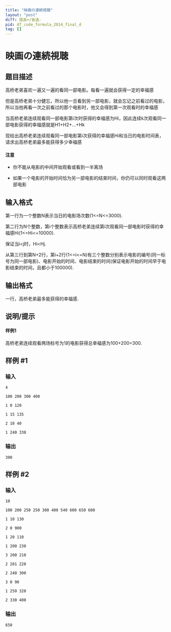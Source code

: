 ```yaml
---
title: "映画の連続視聴"
layout: "post"
diff: 提高+/省选-
pid: AT_code_formula_2014_final_d
tag: []
---
```


# 映画の連続視聴

## 题目描述

高桥老弟喜欢一遍又一遍的看同一部电影。每看一遍就会获得一定的幸福感

但是高桥老弟十分健忘，所以他一旦看到另一部电影，就会忘记之前看过的电影，所以当他再看一次之前看过的那个电影时，他又会得到第一次观看时的幸福感

当高桥老弟连续观看同一部电影第i次时获得的幸福感为Hi，因此连续k次观看同一部电影获得的幸福感就是H1+H2+…+Hk

现给出高桥老弟连续观看同一部电影第i次获得的幸福感Hi和当日的电影时间表，请求出高桥老弟最多能获得多少幸福感

#### 注意
- 你不能从电影的中间开始观看或看到一半离场
- 如果一个电影的开始时间恰为另一部电影的结束时间，你仍可以同时观看这两部电影

## 输入格式

第一行为一个整数N表示当日的电影场次数(1<=N<=3000).

第二行为N个整数，第i个整数表示高桥老弟连续第i次观看同一部电影时获得的幸福感Hi(1<=Hi<=10000).

保证当i<j时，Hi<Hj.

从第三行到第N+2行，第i+2行(1<=i<=N)有三个整数分别表示电影的编号(同一标号为同一部电影)、电影开始的时间、电影结束的时间(保证电影开始的时间早于电影结束的时间，且都小于100000).

## 输出格式

一行，高桥老弟最多能获得的幸福感.

## 说明/提示

#### 样例1
高桥老弟连续观看两场标号为1的电影获得总幸福感为100+200=300.

## 样例 #1

### 输入

```
4
100 200 300 400
1 0 120
1 15 135
2 10 40
1 240 330
```

### 输出

```
300
```

## 样例 #2

### 输入

```
10
100 200 250 250 300 400 540 600 650 680
1 10 130
2 0 900
1 20 110
1 200 230
3 200 210
2 201 220
2 240 300
3 0 90
1 250 320
2 330 400
```

### 输出

```
650
```

